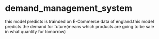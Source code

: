 # demand_management_system
this model predicts is trainded on E-Commerce data of england.this model predicts the demand for future(means which products are going to be sale in what quantity for tomorrow)
